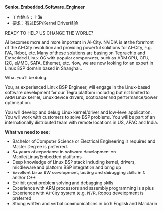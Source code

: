 **Senior_Embedded_Software_Engineer**

- 工作地点：上海
- 要求：有过BSP/Kernel Driver经验

READY TO HELP US CHANGE THE WORLD?

AI becomes more and more important in AI-City. NVIDIA is at the forefront of the AI-City revolution and providing powerful solutions for AI-City, e.g. IVA, Robot, etc. Many of these solutions are basing on Tegra chip and Embedded Linux OS with popular components, such as ARM CPU, GPU, I2C, eMMC, SATA, Ethernet, etc. Now, we are now looking for an expert in Linux BSP domain based in Shanghai..

What you’ll be doing:

You, as experienced Linux BSP Engineer, will engage in the Linux-based software development for our Tegra platform including but not limited to ARM Linux kernel, Linux device drivers, bootloader and performance/power optimization.

You will develop and debug Linux kernel/driver and low-level application.
You will work with customers to solve BSP problems.
You will be part of an internationally distributed team with remote locations in US, APAC and India.

**What we need to see:**
- Bachelor of Computer Science or Electrical Engineering is required and Master Degree is preferred.
- 5+ years of experience in software development on Mobile/Linux/Embedded platforms
- Deep knowledge of Linux BSP stack including kernel, drivers, middleware and platform BSP integration and bring up
- Excellent Linux SW development, testing and debugging skills in C and/or C++
- Exhibit great problem solving and debugging skills
- Experience with ARM processors and assembly programming is a plus
- Experience with AI-City system (e.g. NVR, Robot) development is preferred
- Strong written and verbal communications in both English and Mandarin
